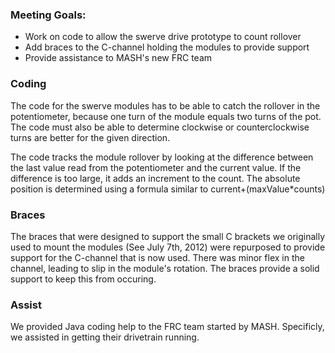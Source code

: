 ### Meeting Goals:
* Work on code to allow the swerve drive prototype to count rollover
* Add braces to the C-channel holding the modules to provide support
* Provide assistance to MASH's new FRC team

### Coding
The code for the swerve modules has to be able to catch the rollover in the potentiometer, because one turn of the module equals two turns of the pot. The code must also be able to determine clockwise or counterclockwise turns are better for the given direction.

The code tracks the module rollover by looking at the difference between the last value read from the potentiometer and the current value. If the difference is too large, it adds an increment to the count. The absolute position is determined using a formula similar to current+(maxValue*counts)

### Braces
The braces that were designed to support the small C brackets we originally used to mount the modules (See July 7th, 2012) were repurposed to provide support for the C-channel that is now used. There was minor flex in the channel, leading to slip in the module's rotation. The braces provide a solid support to keep this from occuring.

### Assist
We provided Java coding help to the FRC team started by MASH. Specificly, we assisted in getting their drivetrain running.
